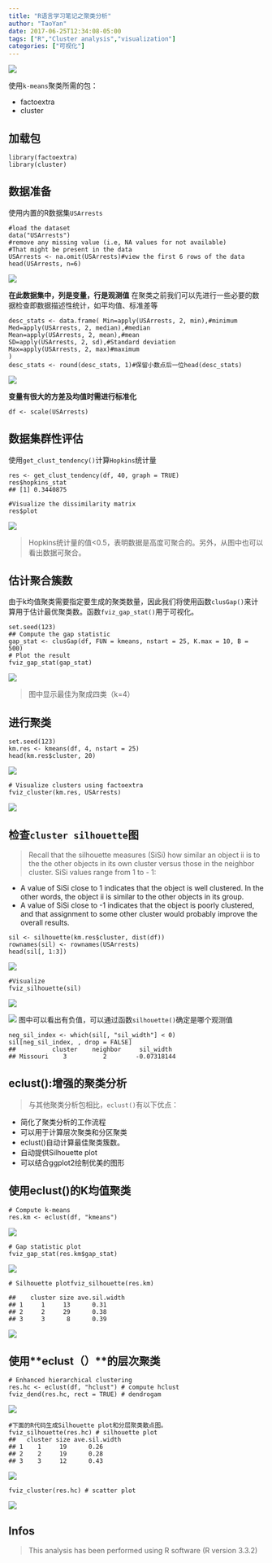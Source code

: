 ```yaml
---
title: "R语言学习笔记之聚类分析"
author: "TaoYan"
date: 2017-06-25T12:34:08-05:00
tags: ["R","Cluster analysis","visualization"]
categories: ["可视化"]
---
```


![](http://upload-images.jianshu.io/upload_images/2084719-f5f4fb4aa3f23466.png?imageMogr2/auto-orient/strip%7CimageView2/2/w/1240)

使用`k-means`聚类所需的包：

* factoextra
* cluster

<!--more-->

## 加载包
```
library(factoextra)
library(cluster)
```
## 数据准备
使用内置的R数据集`USArrests`
```
#load the dataset
data("USArrests")
#remove any missing value (i.e, NA values for not available)
#That might be present in the data
USArrests <- na.omit(USArrests)#view the first 6 rows of the data
head(USArrests, n=6)
```

![](http://upload-images.jianshu.io/upload_images/2084719-2abe5fa13d02d884.png?imageMogr2/auto-orient/strip%7CimageView2/2/w/1240)

**在此数据集中，列是变量，行是观测值**
在聚类之前我们可以先进行一些必要的数据检查即数据描述性统计，如平均值、标准差等
```
desc_stats <- data.frame( Min=apply(USArrests, 2, min),#minimum
Med=apply(USArrests, 2, median),#median 
Mean=apply(USArrests, 2, mean),#mean 
SD=apply(USArrests, 2, sd),#Standard deviation 
Max=apply(USArrests, 2, max)#maximum
)
desc_stats <- round(desc_stats, 1)#保留小数点后一位head(desc_stats)
```

![](http://upload-images.jianshu.io/upload_images/2084719-c28a99b3efe41ca6.png?imageMogr2/auto-orient/strip%7CimageView2/2/w/1240)

**变量有很大的方差及均值时需进行标准化**
```
df <- scale(USArrests)
```
## 数据集群性评估
使用`get_clust_tendency()`计算`Hopkins`统计量
```
res <- get_clust_tendency(df, 40, graph = TRUE)
res$hopkins_stat
## [1] 0.3440875
```
```
#Visualize the dissimilarity matrix
res$plot
```
![](http://upload-images.jianshu.io/upload_images/2084719-7ab1c23eb38f6cb5.png?imageMogr2/auto-orient/strip%7CimageView2/2/w/1240)
>Hopkins统计量的值<0.5，表明数据是高度可聚合的。另外，从图中也可以看出数据可聚合。

## 估计聚合簇数
由于k均值聚类需要指定要生成的聚类数量，因此我们将使用函数`clusGap()`来计算用于估计最优聚类数。函数`fviz_gap_stat()`用于可视化。
```
set.seed(123)
## Compute the gap statistic
gap_stat <- clusGap(df, FUN = kmeans, nstart = 25, K.max = 10, B = 500) 
# Plot the result
fviz_gap_stat(gap_stat)
```
![](http://upload-images.jianshu.io/upload_images/2084719-64e6e37dc513b2be.png?imageMogr2/auto-orient/strip%7CimageView2/2/w/1240)
>图中显示最佳为聚成四类（k=4）

## 进行聚类
```
set.seed(123)
km.res <- kmeans(df, 4, nstart = 25)
head(km.res$cluster, 20)
```

![](http://upload-images.jianshu.io/upload_images/2084719-61fe2e1a139e3b9c.png?imageMogr2/auto-orient/strip%7CimageView2/2/w/1240)
```
# Visualize clusters using factoextra
fviz_cluster(km.res, USArrests)
```
![](http://upload-images.jianshu.io/upload_images/2084719-2e39c93b63af2161.png?imageMogr2/auto-orient/strip%7CimageView2/2/w/1240)

## 检查`cluster silhouette`图
>Recall that the silhouette measures (SiSi) how similar an object ii is to the the other objects in its own cluster versus those in the neighbor cluster. SiSi values range from 1 to - 1:

* A value of SiSi close to 1 indicates that the object is well clustered. In the other words, the object ii is similar to the other objects in its group.
* A value of SiSi close to -1 indicates that the object is poorly clustered, and that assignment to some other cluster would probably improve the overall results.
```
sil <- silhouette(km.res$cluster, dist(df))
rownames(sil) <- rownames(USArrests)
head(sil[, 1:3])
```

![](http://upload-images.jianshu.io/upload_images/2084719-e2752fd444968a90.png?imageMogr2/auto-orient/strip%7CimageView2/2/w/1240)
```
#Visualize 
fviz_silhouette(sil)
```

![](http://upload-images.jianshu.io/upload_images/2084719-a01f551c35d38d0f.png?imageMogr2/auto-orient/strip%7CimageView2/2/w/1240)

![](http://upload-images.jianshu.io/upload_images/2084719-b2554b235caf0420.png?imageMogr2/auto-orient/strip%7CimageView2/2/w/1240)
图中可以看出有负值，可以通过函数`silhouette()`确定是哪个观测值
```
neg_sil_index <- which(sil[, "sil_width"] < 0)
sil[neg_sil_index, , drop = FALSE]
##          cluster    neighbor     sil_width
## Missouri    3          2        -0.07318144
```
## **eclust()**:增强的聚类分析
>与其他聚类分析包相比，`eclust()`有以下优点：

* 简化了聚类分析的工作流程
* 可以用于计算层次聚类和分区聚类
* eclust()自动计算最佳聚类簇数。
* 自动提供Silhouette plot
* 可以结合ggplot2绘制优美的图形

## 使用eclust()的**K**均值聚类
```
# Compute k-means
res.km <- eclust(df, "kmeans")
```
![](http://upload-images.jianshu.io/upload_images/2084719-448668d5d66b746c.png?imageMogr2/auto-orient/strip%7CimageView2/2/w/1240)
```
# Gap statistic plot
fviz_gap_stat(res.km$gap_stat)
```
![](http://upload-images.jianshu.io/upload_images/2084719-8abcb70ddd53cc9a.png?imageMogr2/auto-orient/strip%7CimageView2/2/w/1240)
```
# Silhouette plotfviz_silhouette(res.km)

##    cluster size ave.sil.width
## 1     1     13      0.31
## 2     2     29      0.38
## 3     3      8      0.39
```
![](http://upload-images.jianshu.io/upload_images/2084719-ef8922f5d288768f.png?imageMogr2/auto-orient/strip%7CimageView2/2/w/1240)

## 使用**eclust（）**的层次聚类
```
# Enhanced hierarchical clustering
res.hc <- eclust(df, "hclust") # compute hclust
fviz_dend(res.hc, rect = TRUE) # dendrogam
```
![](http://upload-images.jianshu.io/upload_images/2084719-f5f4fb4aa3f23466.png?imageMogr2/auto-orient/strip%7CimageView2/2/w/1240)
```
#下面的R代码生成Silhouette plot和分层聚类散点图。
fviz_silhouette(res.hc) # silhouette plot
##   cluster size ave.sil.width
## 1    1     19      0.26
## 2    2     19      0.28
## 3    3     12      0.43
```
![](http://upload-images.jianshu.io/upload_images/2084719-cdae172ce885358a.png?imageMogr2/auto-orient/strip%7CimageView2/2/w/1240)
```
fviz_cluster(res.hc) # scatter plot
```
![](http://upload-images.jianshu.io/upload_images/2084719-be9e7cd89ccec3bd.png?imageMogr2/auto-orient/strip%7CimageView2/2/w/1240)

## Infos

> This analysis has been performed using R software (R version 3.3.2)

